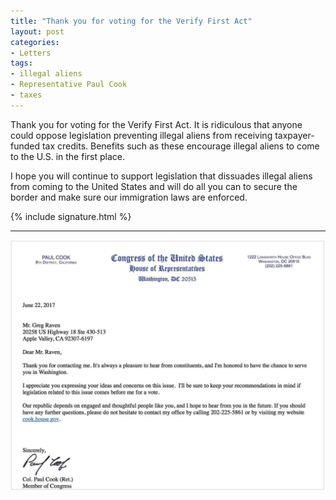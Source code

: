 ```yaml
---
title: "Thank you for voting for the Verify First Act"
layout: post
categories:
- Letters
tags:
- illegal aliens
- Representative Paul Cook
- taxes
---
```


Thank you for voting for the Verify First Act. It is ridiculous that anyone could oppose legislation preventing illegal aliens from receiving taxpayer-funded tax credits. Benefits such as these encourage illegal aliens to come to the U.S. in the first place.

I hope you will continue to support legislation that dissuades illegal aliens from coming to the United States and will do all you can to secure the border and make sure our immigration laws are enforced.

{% include signature.html %}

---

[![response from Paul Cook](/assets/img/2017/06/2017-06-22-paul-cook-letter.jpg)](/assets/img/2017/06/2017-06-22-paul-cook-letter.jpg)